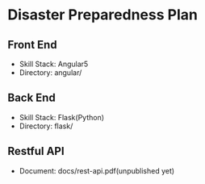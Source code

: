 # Disaster Preparedness Plan
## Front End 
- Skill Stack: Angular5
- Directory: angular/

## Back End
- Skill Stack: Flask(Python)
- Directory: flask/

## Restful API
- Document: docs/rest-api.pdf(unpublished yet)
